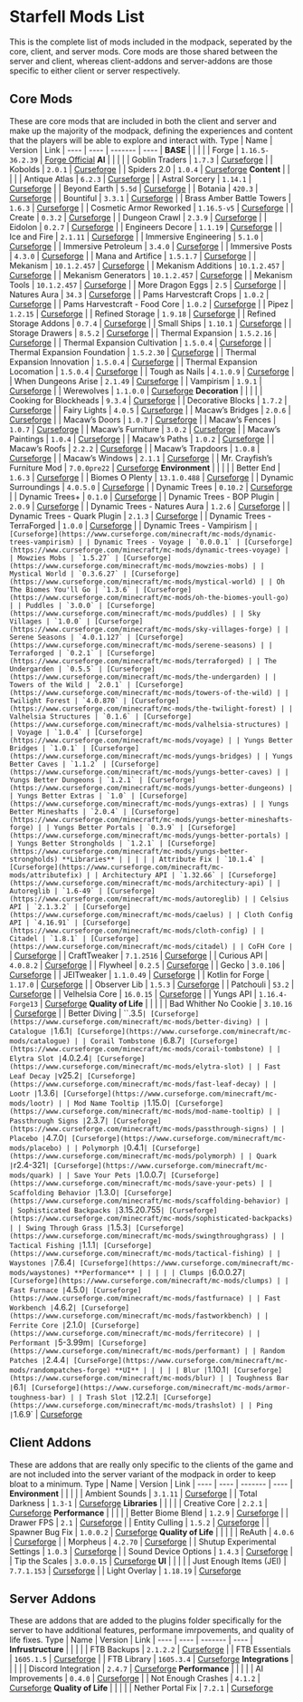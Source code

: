 # Starfell Mods List
This is the complete list of mods included in the modpack, seperated by the core, client, and server mods. Core mods are those shared between the server and client, whereas client-addons and server-addons are those specific to either client or server respectively.

## Core Mods
These are core mods that are included in both the client and server and make up the majority of the modpack, defining the experiences and content that the players will be able to explore and interact with.
Type | Name | Version | Link |
---- | ---- | ------- | ---- |
**BASE** | | |
| | Forge | `1.16.5-36.2.39` | [Forge Official](https://files.minecraftforge.net/net/minecraftforge/forge/)
**AI** | | |
| | Goblin Traders | `1.7.3` | [Curseforge](https://www.curseforge.com/minecraft/mc-mods/goblin-traders)
| | Kobolds | `2.0.1` | [Curseforge](https://www.curseforge.com/minecraft/mc-mods/kobolds)
| | Spiders 2.0 | `1.0.4` | [Curseforge](https://www.curseforge.com/minecraft/mc-mods/spiders-2-0)
**Content** | | |
| | Antique Atlas | `6.2.3` | [Curseforge](https://www.curseforge.com/minecraft/mc-mods/antique-atlas)
| | Astral Sorcery | `1.14.1` | [Curseforge](https://www.curseforge.com/minecraft/mc-mods/astral-sorcery)
| | Beyond Earth | `5.5d` | [Curseforge](https://www.curseforge.com/minecraft/mc-mods/beyond-earth)
| | Botania | `420.3` | [Curseforge](https://www.curseforge.com/minecraft/mc-mods/botania)
| | Bountiful | `3.3.1` | [Curseforge](https://www.curseforge.com/minecraft/mc-mods/bountiful)
| | Brass Amber Battle Towers | `1.6.3` | [Curseforge](https://www.curseforge.com/minecraft/mc-mods/brassamberbattletowers)
| | Cosmetic Armor Reworked | `1.16.5-v5` | [Curseforge](https://www.curseforge.com/minecraft/mc-mods/cosmetic-armor-reworked)
| | Create | `0.3.2` | [Curseforge](https://www.curseforge.com/minecraft/mc-mods/create)
| | Dungeon Crawl | `2.3.9` | [Curseforge](https://www.curseforge.com/minecraft/mc-mods/dungeon-crawl)
| | Eidolon | `0.2.7` | [Curseforge](https://www.curseforge.com/minecraft/mc-mods/eidolon)
| | Engineers Decore | `1.1.19` | [Curseforge](https://www.curseforge.com/minecraft/mc-mods/engineers-decor)
| | Ice and Fire | `2.1.11` | [Curseforge](https://www.curseforge.com/minecraft/mc-mods/ice-and-fire-dragons)
| | Immersive Engineering | `5.1.0` | [Curseforge](https://www.curseforge.com/minecraft/mc-mods/immersive-engineering)
| | Immersive Petroleum | `3.4.0` | [Curseforge](https://www.curseforge.com/minecraft/mc-mods/immersive-petroleum)
| | Immersive Posts | `4.3.0` | [Curseforge](https://www.curseforge.com/minecraft/mc-mods/immersiveposts)
| | Mana and Artifice | `1.5.1.7` | [Curseforge](https://www.curseforge.com/minecraft/mc-mods/mana-and-artifice)
| | Mekanism | `10.1.2.457` | [Curseforge](https://www.curseforge.com/minecraft/mc-mods/mekanism)
| | Mekanism Additions | `10.1.2.457` | [Curseforge](https://www.curseforge.com/minecraft/mc-mods/mekanism-additions)
| | Mekanism Generators | `10.1.2.457` | [Curseforge](https://www.curseforge.com/minecraft/mc-mods/mekanism-generators)
| | Mekanism Tools | `10.1.2.457` | [Curseforge](https://www.curseforge.com/minecraft/mc-mods/mekanism-tools)
| | More Dragon Eggs | `2.5` | [Curseforge](https://www.curseforge.com/minecraft/mc-mods/more-dragon-eggs)
| | Natures Aura | `34.3` | [Curseforge](https://www.curseforge.com/minecraft/mc-mods/natures-aura)
| | Pams Harvestcraft Crops | `1.0.2` | [Curseforge](https://www.curseforge.com/minecraft/mc-mods/pams-harvestcraft-2-crops)
| | Pams Harvestcraft - Food Core | `1.0.2` | [Curseforge](https://www.curseforge.com/minecraft/mc-mods/pams-harvestcraft-2-food-core)
| | Pipez | `1.2.15` | [Curseforge](https://www.curseforge.com/minecraft/mc-mods/pipez)
| | Refined Storage | `1.9.18` | [Curseforge](https://www.curseforge.com/minecraft/mc-mods/refined-storage)
| | Refined Storage Addons | `0.7.4` | [Curseforge](https://www.curseforge.com/minecraft/mc-mods/refined-storage-addons)
| | Small Ships | `1.10.1` | [Curseforge](https://www.curseforge.com/minecraft/mc-mods/small-ships)
| | Storage Drawers | `8.5.2` | [Curseforge](https://www.curseforge.com/minecraft/mc-mods/storage-drawers)
| | Thermal Expansion | `1.5.2.16` | [Curseforge](https://www.curseforge.com/minecraft/mc-mods/thermal-expansion)
| | Thermal Expansion Cultivation | `1.5.0.4` | [Curseforge](https://www.curseforge.com/minecraft/mc-mods/thermal-cultivation)
| | Thermal Expansion Foundation | `1.5.2.30` | [Curseforge](https://www.curseforge.com/minecraft/mc-mods/thermal-foundation)
| | Thermal Expansion Innovation | `1.5.0.4` | [Curseforge](https://www.curseforge.com/minecraft/mc-mods/thermal-innovation)
| | Thermal Expansion Locomation | `1.5.0.4` | [Curseforge](https://www.curseforge.com/minecraft/mc-mods/thermal-locomotion)
| | Tough as Nails | `4.1.0.9` | [Curseforge](https://www.curseforge.com/minecraft/mc-mods/tough-as-nails)
| | When Dungeons Arise | `2.1.49` | [Curseforge](https://www.curseforge.com/minecraft/mc-mods/when-dungeons-arise)
| | Vampirism | `1.9.1` | [Curseforge](https://www.curseforge.com/minecraft/mc-mods/vampirism-become-a-vampire)
| | Werewolves | `1.1.0.0` | [Curseforge](https://www.curseforge.com/minecraft/mc-mods/werewolves-become-a-beast)
**Decoration** | | |
| | Cooking for Blockheads | `9.3.4` | [Curseforge](https://www.curseforge.com/minecraft/mc-mods/cooking-for-blockheads)
| | Decorative Blocks | `1.7.2` | [Curseforge](https://www.curseforge.com/minecraft/mc-mods/decorative-blocks/)
| | Fairy Lights | `4.0.5` | [Curseforge](https://www.curseforge.com/minecraft/mc-mods/fairy-lights)
| | Macaw’s Bridges | `2.0.6` | [Curseforge](https://www.curseforge.com/minecraft/mc-mods/macaws-bridges)
| | Macaw’s Doors | `1.0.7` | [Curseforge](https://www.curseforge.com/minecraft/mc-mods/macaws-doors)
| | Macaw’s Fences | `1.0.7` | [Curseforge](https://www.curseforge.com/minecraft/mc-mods/macaws-fences-and-walls)
| | Macaw’s Furniture | `3.0.2` | [Curseforge](https://www.curseforge.com/minecraft/mc-mods/macaws-furniture)
| | Macaw’s Paintings | `1.0.4` | [Curseforge](https://www.curseforge.com/minecraft/mc-mods/macaws-paintings)
| | Macaw’s Paths | `1.0.2` | [Curseforge](https://www.curseforge.com/minecraft/mc-mods/macaws-paths-and-pavings)
| | Macaw’s Roofs | `2.2.2` | [Curseforge](https://www.curseforge.com/minecraft/mc-mods/macaws-roofs)
| | Macaw’s Trapdoors | `1.0.8` | [Curseforge](https://www.curseforge.com/minecraft/mc-mods/macaws-trapdoors)
| | Macaw’s Windows | `2.1.1` | [Curseforge](https://www.curseforge.com/minecraft/mc-mods/macaws-windows)
| | Mr. Crayfish’s Furniture Mod | `7.0.0pre22` | [Curseforge](https://www.curseforge.com/minecraft/mc-mods/mrcrayfish-furniture-mod)
**Environment** | | |
| | Better End | `1.6.3` | [Curseforge](https://www.curseforge.com/minecraft/mc-mods/betterend)
| | Biomes O Plenty | `13.1.0.488` | [Curseforge](https://www.curseforge.com/minecraft/mc-mods/biomes-o-plenty)
| | Dynamic Surroundings | `4.0.5.0` | [Curseforge](https://www.curseforge.com/minecraft/mc-mods/dynamic-surroundings)
| | Dynamic Trees | `0.10.2` | [Curseforge](https://www.curseforge.com/minecraft/mc-mods/dynamictrees)
| | Dynamic Trees+ | `0.1.0` | [Curseforge](https://www.curseforge.com/minecraft/mc-mods/dynamictreesplus)
| | Dynamic Trees - BOP Plugin | `2.0.9` | [Curseforge](https://www.curseforge.com/minecraft/mc-mods/dtbop)
| | Dynamic Trees - Natures Aura | `1.2.6` | [Curseforge](https://www.curseforge.com/minecraft/mc-mods/dynamic-trees-natures-aura/)
| | Dynamic Trees - Quark Plugin | `2.1.3` | [Curseforge](https://www.curseforge.com/minecraft/mc-mods/dynamic-trees-quark)
| | Dynamic Trees - TerraForged | `1.0.0` | [Curseforge](https://www.curseforge.com/minecraft/mc-mods/dynamic-trees-terraforged)
| | Dynamic Trees - Vampirism | `` | [Curseforge](https://www.curseforge.com/minecraft/mc-mods/dynamic-trees-vampirism)
| | Dynamic Trees - Voyage | `0.0.0.1` | [Curseforge](https://www.curseforge.com/minecraft/mc-mods/dynamic-trees-voyage)
| | Mowzies Mobs | `1.5.27` | [Curseforge](https://www.curseforge.com/minecraft/mc-mods/mowzies-mobs)
| | Mystical World | `0.3.6.27` | [Curseforge](https://www.curseforge.com/minecraft/mc-mods/mystical-world)
| | Oh The Biomes You'll Go | `1.3.6` | [Curseforge](https://www.curseforge.com/minecraft/mc-mods/oh-the-biomes-youll-go)
| | Puddles | `3.0.0` | [Curseforge](https://www.curseforge.com/minecraft/mc-mods/puddles)
| | Sky Villages | `1.0.0` | [Curseforge](https://www.curseforge.com/minecraft/mc-mods/sky-villages-forge)
| | Serene Seasons | `4.0.1.127` | [Curseforge](https://www.curseforge.com/minecraft/mc-mods/serene-seasons)
| | Terraforged | `0.2.1` | [Curseforge](https://www.curseforge.com/minecraft/mc-mods/terraforged)
| | The Undergarden | `0.5.5` | [Curseforge](https://www.curseforge.com/minecraft/mc-mods/the-undergarden)
| | Towers of the Wild | `2.0.1` | [Curseforge](https://www.curseforge.com/minecraft/mc-mods/towers-of-the-wild)
| | Twilight Forest | `4.0.870` | [Curseforge](https://www.curseforge.com/minecraft/mc-mods/the-twilight-forest)
| | Valhelsia Structures | `0.1.6` | [Curseforge](https://www.curseforge.com/minecraft/mc-mods/valhelsia-structures)
| | Voyage | `1.0.4` | [Curseforge](https://www.curseforge.com/minecraft/mc-mods/voyage)
| | Yungs Better Bridges | `1.0.1` | [Curseforge](https://www.curseforge.com/minecraft/mc-mods/yungs-bridges)
| | Yungs Better Caves | `1.1.2` | [Curseforge](https://www.curseforge.com/minecraft/mc-mods/yungs-better-caves)
| | Yungs Better Dungeons | `1.2.1` | [Curseforge](https://www.curseforge.com/minecraft/mc-mods/yungs-better-dungeons)
| | Yungs Better Extras | `1.0` | [Curseforge](https://www.curseforge.com/minecraft/mc-mods/yungs-extras)
| | Yungs Better Mineshafts | `2.0.4` | [Curseforge](https://www.curseforge.com/minecraft/mc-mods/yungs-better-mineshafts-forge)
| | Yungs Better Portals | `0.3.9` | [Curseforge](https://www.curseforge.com/minecraft/mc-mods/yungs-better-portals)
| | Yungs Better Strongholds | `1.2.1` | [Curseforge](https://www.curseforge.com/minecraft/mc-mods/yungs-better-strongholds)
**Libraries** | | |
| | Attribute Fix | `10.1.4` | [Curseforge](https://www.curseforge.com/minecraft/mc-mods/attributefix)
| | Architectury API | `1.32.66` | [Curseforge](https://www.curseforge.com/minecraft/mc-mods/architectury-api)
| | Autoreglib | `1.6-49` | [Curseforge](https://www.curseforge.com/minecraft/mc-mods/autoreglib)
| | Celsius API | `2.1.3.2` | [Curseforge](https://www.curseforge.com/minecraft/mc-mods/caelus)
| | Cloth Config API | `4.16.91` | [Curseforge](https://www.curseforge.com/minecraft/mc-mods/cloth-config)
| | Citadel | `1.8.1` | [Curseforge](https://www.curseforge.com/minecraft/mc-mods/citadel)
| | CoFH Core | `` | [Curseforge](https://www.curseforge.com/minecraft/mc-mods/cofh-core)
| | CraftTweaker | `7.1.2516` | [Curseforge](https://www.curseforge.com/minecraft/mc-mods/crafttweaker)
| | Curious API | `4.0.8.2` | [Curseforge](https://www.curseforge.com/minecraft/mc-mods/curios)
| | Flywheel | `0.2.5` | [Curseforge](https://www.curseforge.com/minecraft/mc-mods/flywheel)
| | Gecko | `3.0.106` | [Curseforge](https://www.curseforge.com/minecraft/mc-mods/geckolib)
| | JEITweaker | `1.1.0.49` | [Curseforge](https://www.curseforge.com/minecraft/mc-mods/jeitweaker)
| | Kotlin for Forge | `1.17.0` | [Curseforge](https://www.curseforge.com/minecraft/mc-mods/kotlin-for-forge)
| | Observer Lib | `1.5.3` | [Curseforge](https://www.curseforge.com/minecraft/mc-mods/observerlib)
| | Patchouli | `53.2` | [Curseforge](https://www.curseforge.com/minecraft/mc-mods/patchouli)
| | Velhelsia Core | `16.0.15` | [Curseforge](https://www.curseforge.com/minecraft/mc-mods/valhelsia-core)
| | Yungs API | `1.16.4-Forge13` | [Curseforge](https://www.curseforge.com/minecraft/mc-mods/yungs-api)
**Quality of Life** | | |
| | Bad Whither No Cookie | `3.10.16` | [Curseforge](https://www.curseforge.com/minecraft/mc-mods/bad-wither-no-cookie-reloaded)
| | Better Diving | ``.3.5` | [Curseforge](https://www.curseforge.com/minecraft/mc-mods/better-diving)
| | Catalogue | `1.6.1` | [Curseforge](https://www.curseforge.com/minecraft/mc-mods/catalogue)
| | Corail Tombstone | `6.8.7` | [Curseforge](https://www.curseforge.com/minecraft/mc-mods/corail-tombstone)
| | Elytra Slot | `4.0.2.4` | [Curseforge](https://www.curseforge.com/minecraft/mc-mods/elytra-slot)
| | Fast Leaf Decay | `v25.2` | [Curseforge](https://www.curseforge.com/minecraft/mc-mods/fast-leaf-decay)
| | Lootr | `1.3.6` | [Curseforge](https://www.curseforge.com/minecraft/mc-mods/lootr)
| | Mod Name Tooltip | `1.15.0` | [Curseforge](https://www.curseforge.com/minecraft/mc-mods/mod-name-tooltip)
| | Passthrough Signs | `2.3.7` | [Curseforge](https://www.curseforge.com/minecraft/mc-mods/passthrough-signs)
| | Placebo | `4.7.0` | [Curseforge](https://www.curseforge.com/minecraft/mc-mods/placebo)
| | Polymorph | `0.4.1` | [Curseforge](https://www.curseforge.com/minecraft/mc-mods/polymorph)
| | Quark | `r2.4-321` | [Curseforge](https://www.curseforge.com/minecraft/mc-mods/quark)
| | Save Your Pets | `1.0.0.7` | [Curseforge](https://www.curseforge.com/minecraft/mc-mods/save-your-pets)
| | Scaffolding Behavior | `1.3.0` | [Curseforge](https://www.curseforge.com/minecraft/mc-mods/scaffolding-behavior)
| | Sophisticated Backpacks | `3.15.20.755` | [Curseforge](https://www.curseforge.com/minecraft/mc-mods/sophisticated-backpacks)
| | Swing Through Grass | `1.5.3` | [Curseforge](https://www.curseforge.com/minecraft/mc-mods/swingthroughgrass)
| | Tactical Fishing | `1.1.1` | [Curseforge](https://www.curseforge.com/minecraft/mc-mods/tactical-fishing)
| | Waystones | `7.6.4` | [Curseforge](https://www.curseforge.com/minecraft/mc-mods/waystones)
**Performance** | | |
| | Clumps | `6.0.0.27` | [Curseforge](https://www.curseforge.com/minecraft/mc-mods/clumps)
| | Fast Furnace | `4.5.0` | [Curseforge](https://www.curseforge.com/minecraft/mc-mods/fastfurnace)
| | Fast Workbench | `4.6.2` | [Curseforge](https://www.curseforge.com/minecraft/mc-mods/fastworkbench)
| | Ferrite Core | `2.1.0` | [Curseforge](https://www.curseforge.com/minecraft/mc-mods/ferritecore)
| | Performant | `5-3.99m` | [Curseforge](https://www.curseforge.com/minecraft/mc-mods/performant)
| | Random Patches | `2.4.4` | [CurseForge](https://www.curseforge.com/minecraft/mc-mods/randompatches-forge)
**UI** | | |
| | Blur | `1.10.1` | [Curseforge](https://www.curseforge.com/minecraft/mc-mods/blur)
| | Toughness Bar | `6.1` | [Curseforge](https://www.curseforge.com/minecraft/mc-mods/armor-toughness-bar)
| | Trash Slot | `12.2.1` | [Curseforge](https://www.curseforge.com/minecraft/mc-mods/trashslot)
| | Ping | `1.6.9` | [Curseforge](https://www.curseforge.com/minecraft/mc-mods/ping)


## Client Addons
These are addons that are really only specific to the clients of the game and are not included into the server variant of the modpack in order to keep bloat to a minimum.
Type | Name | Version | Link |
---- | ---- | ------- | ---- |
**Environment** | | |
| | Ambient Sounds | `3.1.11` | [Curseforge](https://www.curseforge.com/minecraft/mc-mods/ambientsounds)
| | Total Darkness | `1.3-1` | [Curseforge](https://www.curseforge.com/minecraft/mc-mods/total-darkness)
**Libraries** | | |
| | Creative Core | `2.2.1` | [Curseforge](https://www.curseforge.com/minecraft/mc-mods/creativecore)
**Performance** | | |
| | Better Biome Blend | `1.2.9` | [Curseforge](https://www.curseforge.com/minecraft/mc-mods/better-biome-blend)
| | Drawer FPS | `2.1` | [Curseforge](https://www.curseforge.com/minecraft/mc-mods/drawerfps)
| | Entity Culling | `1.5.2` | [Curseforge](https://www.curseforge.com/minecraft/mc-mods/entityculling)
| | Spawner Bug Fix | `1.0.0.2` | [Curseforge](https://www.curseforge.com/minecraft/mc-mods/spawner-fix)
**Quality of Life** | | |
| | ReAuth | `4.0.6` | [Curseforge](https://www.curseforge.com/minecraft/mc-mods/reauth)
| | Morpheus | `4.2.70` | [Curseforge](https://www.curseforge.com/minecraft/mc-mods/morpheus)
| | Shutup Experimental Settings | `1.0.3` | [Curseforge](https://www.curseforge.com/minecraft/mc-mods/shutup-experimental-settings)
| | Sound Device Options | `1.4.3` | [Curseforge](https://www.curseforge.com/minecraft/mc-mods/more-sound-config)
| | Tip the Scales | `3.0.0.15` | [Curseforge](https://www.curseforge.com/minecraft/mc-mods/tipthescales)
**UI** | | |
| | Just Enough Items (JEI) | `7.7.1.153` | [Curseforge](https://www.curseforge.com/minecraft/mc-mods/jei)
| | Light Overlay | `1.18.19` | [Curseforge](https://www.curseforge.com/minecraft/mc-mods/light-overlay)


## Server Addons
These are addons that are added to the plugins folder specifically for the server to have additional features, performane imrpovements, and quality of life fixes.
Type | Name | Version | Link |
---- | ---- | ------- | ---- |
**Infrustructure** | | |
| | FTB Backups | `2.1.2.2` | [Curseforge](https://www.curseforge.com/minecraft/mc-mods/ftb-backups-forge)
| | FTB Essentials | `1605.1.5` | [Curseforge](https://www.curseforge.com/minecraft/mc-mods/ftb-essentials-forge)
| | FTB Library | `1605.3.4` | [Curseforge](https://www.curseforge.com/minecraft/mc-mods/ftb-library-forge)
**Integrations** | | |
| | Discord Integration | `2.4.7` | [Curseforge](https://www.curseforge.com/minecraft/mc-mods/dcintegration)
**Performance** | | |
| | AI Improvements | `0.4.0` | [Curseforge](https://www.curseforge.com/minecraft/mc-mods/ai-improvements)
| | Not Enough Crashes | `4.1.2` | [Curseforge](https://www.curseforge.com/minecraft/mc-mods/not-enough-crashes-forge)
**Quality of Life** | | |
| | Nether Portal Fix | `7.2.1` | [Curseforge](https://www.curseforge.com/minecraft/mc-mods/netherportalfix)
